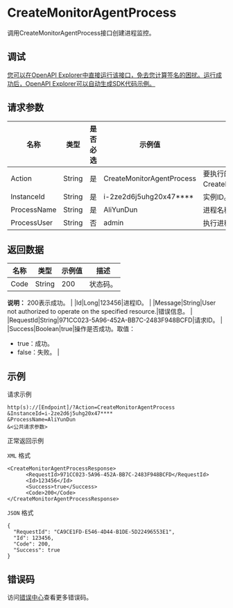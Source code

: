 # CreateMonitorAgentProcess

调用CreateMonitorAgentProcess接口创建进程监控。

## 调试

[您可以在OpenAPI Explorer中直接运行该接口，免去您计算签名的困扰。运行成功后，OpenAPI Explorer可以自动生成SDK代码示例。](https://api.aliyun.com/#product=Cms&api=CreateMonitorAgentProcess&type=RPC&version=2019-01-01)

## 请求参数

|名称|类型|是否必选|示例值|描述|
|--|--|----|---|--|
|Action|String|是|CreateMonitorAgentProcess|要执行的操作，取值：CreateMonitorAgentProcess。 |
|InstanceId|String|是|i-2ze2d6j5uhg20x47\*\*\*\*|实例ID。 |
|ProcessName|String|是|AliYunDun|进程名称。 |
|ProcessUser|String|否|admin|执行进程的用户。 |

## 返回数据

|名称|类型|示例值|描述|
|--|--|---|--|
|Code|String|200|状态码。

 **说明：** 200表示成功。 |
|Id|Long|123456|进程ID。 |
|Message|String|User not authorized to operate on the specified resource.|错误信息。 |
|RequestId|String|971CC023-5A96-452A-BB7C-2483F948BCFD|请求ID。 |
|Success|Boolean|true|操作是否成功。取值：

 -   true：成功。
-   false：失败。 |

## 示例

请求示例

```
http(s)://[Endpoint]/?Action=CreateMonitorAgentProcess
&InstanceId=i-2ze2d6j5uhg20x47****
&ProcessName=AliYunDun
&<公共请求参数>
```

正常返回示例

`XML` 格式

```
<CreateMonitorAgentProcessResponse>
      <RequestId>971CC023-5A96-452A-BB7C-2483F948BCFD</RequestId>
      <Id>123456</Id>
      <Success>true</Success>
      <Code>200</Code>
</CreateMonitorAgentProcessResponse>
```

`JSON` 格式

```
{
  "RequestId": "CA9CE1FD-E546-4D44-B1DE-5D22496553E1",
  "Id": 123456,
  "Code": 200,
  "Success": true
}
```

## 错误码

访问[错误中心](https://error-center.alibabacloud.com/status/product/Cms)查看更多错误码。

